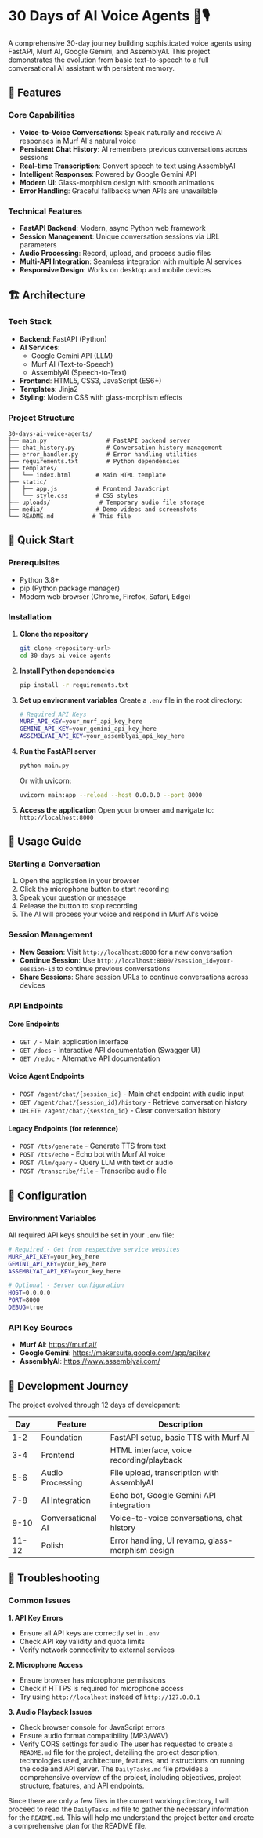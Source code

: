 # 30 Days of AI Voice Agents 🤖🎙️

A comprehensive 30-day journey building sophisticated voice agents using FastAPI, Murf AI, Google Gemini, and AssemblyAI. This project demonstrates the evolution from basic text-to-speech to a full conversational AI assistant with persistent memory.

## 🌟 Features

### Core Capabilities
- **Voice-to-Voice Conversations**: Speak naturally and receive AI responses in Murf AI's natural voice
- **Persistent Chat History**: AI remembers previous conversations across sessions
- **Real-time Transcription**: Convert speech to text using AssemblyAI
- **Intelligent Responses**: Powered by Google Gemini API
- **Modern UI**: Glass-morphism design with smooth animations
- **Error Handling**: Graceful fallbacks when APIs are unavailable

### Technical Features
- **FastAPI Backend**: Modern, async Python web framework
- **Session Management**: Unique conversation sessions via URL parameters
- **Audio Processing**: Record, upload, and process audio files
- **Multi-API Integration**: Seamless integration with multiple AI services
- **Responsive Design**: Works on desktop and mobile devices

## 🏗️ Architecture

### Tech Stack
- **Backend**: FastAPI (Python)
- **AI Services**:
  - Google Gemini API (LLM)
  - Murf AI (Text-to-Speech)
  - AssemblyAI (Speech-to-Text)
- **Frontend**: HTML5, CSS3, JavaScript (ES6+)
- **Templates**: Jinja2
- **Styling**: Modern CSS with glass-morphism effects

### Project Structure
```
30-days-ai-voice-agents/
├── main.py                 # FastAPI backend server
├── chat_history.py         # Conversation history management
├── error_handler.py        # Error handling utilities
├── requirements.txt        # Python dependencies
├── templates/
│   └── index.html       # Main HTML template
├── static/
│   ├── app.js           # Frontend JavaScript
│   └── style.css        # CSS styles
├── uploads/              # Temporary audio file storage
├── media/               # Demo videos and screenshots
└── README.md           # This file
```

## 🚀 Quick Start

### Prerequisites
- Python 3.8+
- pip (Python package manager)
- Modern web browser (Chrome, Firefox, Safari, Edge)

### Installation

1. **Clone the repository**
   ```bash
   git clone <repository-url>
   cd 30-days-ai-voice-agents
   ```

2. **Install Python dependencies**
   ```bash
   pip install -r requirements.txt
   ```

3. **Set up environment variables**
   Create a `.env` file in the root directory:
   ```bash
   # Required API Keys
   MURF_API_KEY=your_murf_api_key_here
   GEMINI_API_KEY=your_gemini_api_key_here
   ASSEMBLYAI_API_KEY=your_assemblyai_api_key_here
   ```

4. **Run the FastAPI server**
   ```bash
   python main.py
   ```
   Or with uvicorn:
   ```bash
   uvicorn main:app --reload --host 0.0.0.0 --port 8000
   ```

5. **Access the application**
   Open your browser and navigate to: `http://localhost:8000`

## 📖 Usage Guide

### Starting a Conversation
1. Open the application in your browser
2. Click the microphone button to start recording
3. Speak your question or message
4. Release the button to stop recording
5. The AI will process your voice and respond in Murf AI's voice

### Session Management
- **New Session**: Visit `http://localhost:8000` for a new conversation
- **Continue Session**: Use `http://localhost:8000/?session_id=your-session-id` to continue previous conversations
- **Share Sessions**: Share session URLs to continue conversations across devices

### API Endpoints

#### Core Endpoints
- `GET /` - Main application interface
- `GET /docs` - Interactive API documentation (Swagger UI)
- `GET /redoc` - Alternative API documentation

#### Voice Agent Endpoints
- `POST /agent/chat/{session_id}` - Main chat endpoint with audio input
- `GET /agent/chat/{session_id}/history` - Retrieve conversation history
- `DELETE /agent/chat/{session_id}` - Clear conversation history

#### Legacy Endpoints (for reference)
- `POST /tts/generate` - Generate TTS from text
- `POST /tts/echo` - Echo bot with Murf AI voice
- `POST /llm/query` - Query LLM with text or audio
- `POST /transcribe/file` - Transcribe audio file

## 🔧 Configuration

### Environment Variables
All required API keys should be set in your `.env` file:

```bash
# Required - Get from respective service websites
MURF_API_KEY=your_key_here
GEMINI_API_KEY=your_key_here
ASSEMBLYAI_API_KEY=your_key_here

# Optional - Server configuration
HOST=0.0.0.0
PORT=8000
DEBUG=true
```

### API Key Sources
- **Murf AI**: https://murf.ai/
- **Google Gemini**: https://makersuite.google.com/app/apikey
- **AssemblyAI**: https://www.assemblyai.com/

## 🎯 Development Journey

The project evolved through 12 days of development:

| Day | Feature | Description |
|-----|---------|-------------|
| 1-2 | Foundation | FastAPI setup, basic TTS with Murf AI |
| 3-4 | Frontend | HTML interface, voice recording/playback |
| 5-6 | Audio Processing | File upload, transcription with AssemblyAI |
| 7-8 | AI Integration | Echo bot, Google Gemini API integration |
| 9-10 | Conversational AI | Voice-to-voice conversations, chat history |
| 11-12 | Polish | Error handling, UI revamp, glass-morphism design |

## 🐛 Troubleshooting

### Common Issues

**1. API Key Errors**
- Ensure all API keys are correctly set in `.env`
- Check API key validity and quota limits
- Verify network connectivity to external services

**2. Microphone Access**
- Ensure browser has microphone permissions
- Check if HTTPS is required for microphone access
- Try using `http://localhost` instead of `http://127.0.0.1`

**3. Audio Playback Issues**
- Check browser console for JavaScript errors
- Ensure audio format compatibility (MP3/WAV)
- Verify CORS settings for audio<thinking>
The user has requested to create a `README.md` file for the project, detailing the project description, technologies used, architecture, features, and instructions on running the code and API server. The `DailyTasks.md` file provides a comprehensive overview of the project, including objectives, project structure, features, and API endpoints.

Since there are only a few files in the current working directory, I will proceed to read the `DailyTasks.md` file to gather the necessary information for the `README.md`. This will help me understand the project better and create a comprehensive plan for the README file.
</thinking>

